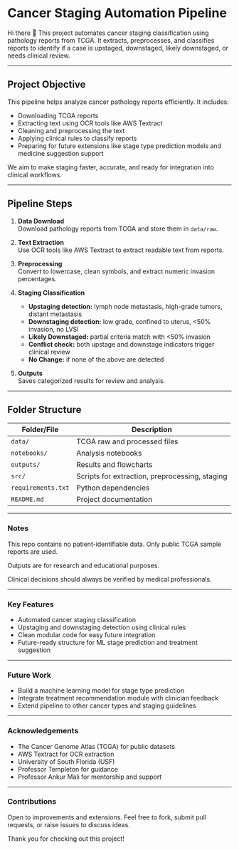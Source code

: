 # Cancer Staging Automation Pipeline

Hi there 👋 This project automates cancer staging classification using pathology reports from TCGA. It extracts, preprocesses, and classifies reports to identify if a case is upstaged, downstaged, likely downstaged, or needs clinical review.

---

## Project Objective

This pipeline helps analyze cancer pathology reports efficiently. It includes:

- Downloading TCGA reports
- Extracting text using OCR tools like AWS Textract
- Cleaning and preprocessing the text
- Applying clinical rules to classify reports
- Preparing for future extensions like stage type prediction models and medicine suggestion support

We aim to make staging faster, accurate, and ready for integration into clinical workflows.

---

## Pipeline Steps

1. **Data Download**  
   Download pathology reports from TCGA and store them in `data/raw`.

2. **Text Extraction**  
   Use OCR tools like AWS Textract to extract readable text from reports.

3. **Preprocessing**  
   Convert to lowercase, clean symbols, and extract numeric invasion percentages.

4. **Staging Classification**  
   - **Upstaging detection:** lymph node metastasis, high-grade tumors, distant metastasis
   - **Downstaging detection:** low grade, confined to uterus, <50% invasion, no LVSI
   - **Likely Downstaged:** partial criteria match with <50% invasion
   - **Conflict check:** both upstage and downstage indicators trigger clinical review
   - **No Change:** if none of the above are detected

5. **Outputs**  
   Saves categorized results for review and analysis.

---

## Folder Structure

| Folder/File | Description |
|-------------|-------------|
| `data/` | TCGA raw and processed files |
| `notebooks/` | Analysis notebooks |
| `outputs/` | Results and flowcharts |
| `src/` | Scripts for extraction, preprocessing, staging |
| `requirements.txt` | Python dependencies |
| `README.md` | Project documentation |

---
### Notes
This repo contains no patient-identifiable data. Only public TCGA sample reports are used.

Outputs are for research and educational purposes.

Clinical decisions should always be verified by medical professionals.

---

### Key Features
* Automated cancer staging classification
* Upstaging and downstaging detection using clinical rules
* Clean modular code for easy future integration
* Future-ready structure for ML stage prediction and treatment suggestion

---

### Future Work
* Build a machine learning model for stage type prediction
* Integrate treatment recommendation module with clinician feedback
* Extend pipeline to other cancer types and staging guidelines

---

### Acknowledgements
* The Cancer Genome Atlas (TCGA) for public datasets
* AWS Textract for OCR extraction
* University of South Florida (USF)
* Professor Templeton for guidance
* Professor Ankur Mali for mentorship and support

---

### Contributions
Open to improvements and extensions. Feel free to fork, submit pull requests, or raise issues to discuss ideas.

Thank you for checking out this project!
